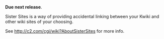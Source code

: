 **Due next release**.

Sister Sites is a way of providing accidental linking between your Kwiki and other wiki sites of your choosing.

See http://c2.com/cgi/wiki?AboutSisterSites for more info.
